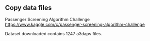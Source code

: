 ## Copy data files
Passenger Screening Algorithm Challenge
https://www.kaggle.com/c/passenger-screening-algorithm-challenge

Dataset downloaded contains 1247 a3daps files.

